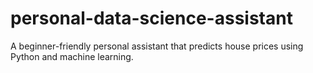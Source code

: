 # personal-data-science-assistant
A beginner-friendly personal assistant that predicts house prices using Python and machine learning.
